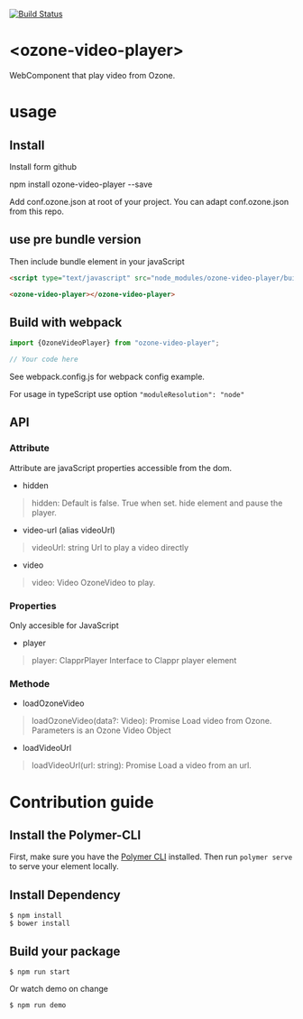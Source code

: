 [![Build Status](https://travis-ci.org/taktik/ozone-video-player.svg?branch=master)](https://travis-ci.org/taktik/ozone-video-player)

# \<ozone-video-player\>

WebComponent that play video from Ozone.

# usage

## Install

Install form github

npm install  ozone-video-player --save

Add conf.ozone.json at root of your project. You can adapt conf.ozone.json from this repo.

## use pre bundle version

Then include bundle element in your javaScript

```html
<script type="text/javascript" src="node_modules/ozone-video-player/build/index.js"></script>

<ozone-video-player></ozone-video-player>
```


## Build with webpack

```javaScript
import {OzoneVideoPlayer} from "ozone-video-player";

// Your code here

```

See webpack.config.js for webpack config example.

For usage in typeScript use option `"moduleResolution": "node"`

## API

### Attribute
Attribute are javaScript properties accessible from the dom.

* hidden

> hidden: Default is false. True when set.
> hide element and pause the player.

* video-url (alias videoUrl)

> videoUrl: string
> Url to play a video directly

* video

> video: Video
> OzoneVideo to play.

### Properties

Only accesible for JavaScript

* player

> player: ClapprPlayer
> Interface to Clappr player element


### Methode

* loadOzoneVideo

> loadOzoneVideo(data?: Video): Promise<void>
> Load video from Ozone.
> Parameters is an Ozone Video Object

* loadVideoUrl
> loadVideoUrl(url: string): Promise<void>
> Load a video from an url.


# Contribution guide

## Install the Polymer-CLI

First, make sure you have the [Polymer CLI](https://www.npmjs.com/package/polymer-cli) installed. Then run `polymer serve` to serve your element locally.

## Install Dependency

```
$ npm install
$ bower install
```

## Build your package

```
$ npm run start
```
Or watch demo on change
```
$ npm run demo
```
